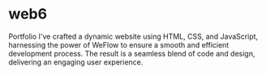 # web6
Portfolio
I've crafted a dynamic website using HTML, CSS, and JavaScript, harnessing the power of WeFlow to ensure a smooth and efficient development process. The result is a seamless blend of code and design, delivering an engaging user experience.
